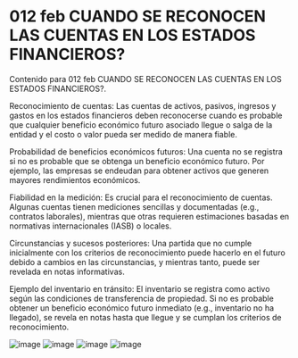 # 012 feb  CUANDO SE RECONOCEN LAS CUENTAS EN LOS ESTADOS FINANCIEROS?

Contenido para 012 feb  CUANDO SE RECONOCEN LAS CUENTAS EN LOS ESTADOS FINANCIEROS?.

Reconocimiento de cuentas: Las cuentas de activos, pasivos, ingresos y gastos en los estados financieros deben reconocerse cuando es probable que cualquier beneficio económico futuro asociado llegue o salga de la entidad y el costo o valor pueda ser medido de manera fiable.

Probabilidad de beneficios económicos futuros: Una cuenta no se registra si no es probable que se obtenga un beneficio económico futuro. Por ejemplo, las empresas se endeudan para obtener activos que generen mayores rendimientos económicos.

Fiabilidad en la medición: Es crucial para el reconocimiento de cuentas. Algunas cuentas tienen mediciones sencillas y documentadas (e.g., contratos laborales), mientras que otras requieren estimaciones basadas en normativas internacionales (IASB) o locales.

Circunstancias y sucesos posteriores: Una partida que no cumple inicialmente con los criterios de reconocimiento puede hacerlo en el futuro debido a cambios en las circunstancias, y mientras tanto, puede ser revelada en notas informativas.

Ejemplo del inventario en tránsito: El inventario se registra como activo según las condiciones de transferencia de propiedad. Si no es probable obtener un beneficio económico futuro inmediato (e.g., inventario no ha llegado), se revela en notas hasta que llegue y se cumplan los criterios de reconocimiento.


![image](https://github.com/rggcontable/ContableTip-2016-100/assets/170726515/f6b85187-6a27-4525-af3b-d9452c43a0b4)
![image](https://github.com/rggcontable/ContableTip-2016-100/assets/170726515/4a7c5f65-b158-4541-ba91-5aa8b065d2d6)
![image](https://github.com/rggcontable/ContableTip-2016-100/assets/170726515/c212fb4f-7a45-4f56-bb71-4cbf72ae070b)
![image](https://github.com/rggcontable/ContableTip-2016-100/assets/170726515/4c7563f3-c0a3-4e31-ac63-254d0aa10ac4)
